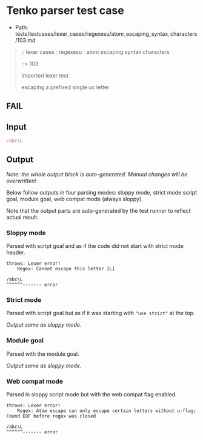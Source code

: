 # Tenko parser test case

- Path: tests/testcases/lexer_cases/regexesu/atom_escaping_syntax_characters/103.md

> :: lexer cases : regexesu : atom escaping syntax characters
>
> ::> 103
>
> Imported lexer test
>
> escaping a prefixed single uc letter

## FAIL

## Input

`````js
/abc\L
`````

## Output

_Note: the whole output block is auto-generated. Manual changes will be overwritten!_

Below follow outputs in four parsing modes: sloppy mode, strict mode script goal, module goal, web compat mode (always sloppy).

Note that the output parts are auto-generated by the test runner to reflect actual result.

### Sloppy mode

Parsed with script goal and as if the code did not start with strict mode header.

`````
throws: Lexer error!
    Regex: Cannot escape this letter [L]

/abc\L
^^^^^^------- error
`````

### Strict mode

Parsed with script goal but as if it was starting with `"use strict"` at the top.

_Output same as sloppy mode._

### Module goal

Parsed with the module goal.

_Output same as sloppy mode._

### Web compat mode

Parsed in sloppy script mode but with the web compat flag enabled.

`````
throws: Lexer error!
    Regex: Atom escape can only escape certain letters without u-flag; Found EOF before regex was closed

/abc\L
^^^^^^------- error
`````

